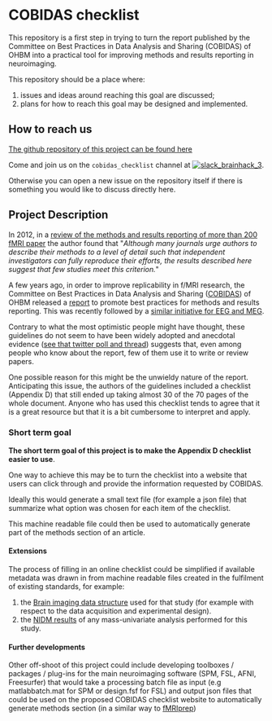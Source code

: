 # COBIDAS checklist

This repository is a first step in trying to turn the report published by the Committee on Best Practices in Data Analysis and Sharing (COBIDAS) of OHBM into a practical tool for improving methods and results reporting in neuroimaging.

This repository should be a place where:
1. issues and ideas around reaching this goal are discussed;
2. plans for how to reach this goal may be designed and implemented.

## How to reach us
[The github repository of this project can be found here](https://github.com/Remi-Gau/COBIDAS_chckls)

Come and join us on the `cobidas_checklist` channel at [![slack_brainhack_3](https://user-images.githubusercontent.com/6297454/47951457-5b37b780-df61-11e8-9d77-7b5a4c7af875.png)](https://brainhack-slack-invite.herokuapp.com/).

Otherwise you can open a new issue on the repository itself if there is something you would like to discuss directly here.

## Project Description
In 2012, in a [review of the methods and results reporting of more than 200 fMRI paper](https://www.ncbi.nlm.nih.gov/pubmed/22796459) the author found that "_Although many journals urge authors to describe their methods to a level of detail such that independent investigators can fully reproduce their efforts, the results described here suggest that few studies meet this criterion._"

A few years ago, in order to improve replicability in f/MRI research, the Committee on Best Practices in Data Analysis and Sharing ([COBIDAS](https://www.humanbrainmapping.org/i4a/pages/index.cfm?pageid=3728)) of OHBM released a [report](https://www.biorxiv.org/content/10.1101/054262v2) to promote best practices for methods and results reporting. This was recently followed by a [similar initiative for EEG and MEG](https://osf.io/a8dhx/).

Contrary to what the most optimistic people might have thought, these guidelines do not seem to have been widely adopted and anecdotal evidence ([see that twitter poll and thread](https://treeverse.app/view/Xf3jfvIZ)) suggests that, even among people who know about the report, few of them use it to write or review papers.

One possible reason for this might be the unwieldy nature of the report. Anticipating this issue, the authors of the guidelines included a checklist (Appendix D) that still ended up taking almost 30 of the 70 pages of the whole document. Anyone who has used this checklist tends to agree that it is a great resource but that it is a bit cumbersome to interpret and apply.

### Short term goal

**The short term goal of this project is to make the Appendix D checklist easier to use**.

One way to achieve this may be to turn the checklist into a website that users can click through and provide the information requested by COBIDAS.

Ideally this would generate a small text file (for example a json file) that summarize what option was chosen for each item of the checklist.

This machine readable file could then be used to automatically generate part of the methods section of an article.

#### Extensions

The process of filling in an online checklist could be simplified if available metadata was drawn in from machine readable files created in the fulfilment of existing standards, for example:
1. the [Brain imaging data structure](http://bids.neuroimaging.io/)  used for that study (for example with respect to the data acquisition and experimental design).
2. the [NIDM results](http://nidm.nidash.org/specs/nidm-results_130.html) of any mass-univariate analysis performed for this study.

#### Further developments

Other off-shoot of this project could include developing toolboxes / packages / plug-ins for the main neuroimaging software (SPM, FSL, AFNI, Freesurfer) that would take a processing batch file as input (e.g matlabbatch.mat for SPM or design.fsf for FSL) and output json files that could be used on the proposed COBIDAS checklist website to automatically generate methods section (in a similar way to [fMRIprep](https://fmriprep.readthedocs.io/en/stable/citing.html))
